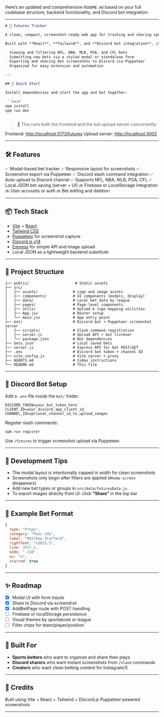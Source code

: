 Here’s an updated and comprehensive `README.md` based on your full codebase structure, backend functionality, and Discord bot integration:

---

````markdown
# 🧠 Futures Tracker

A clean, compact, screenshot-ready web app for tracking and sharing sports futures bets.

Built with **React**, **Tailwind**, and **Discord bot integration**, it supports:

- Viewing and filtering NFL, NBA, MLB, PGA, and CFL bets
- Submitting new bets via a styled modal or standalone form
- Exporting and sharing bet screenshots to Discord via Puppeteer
- Organized for easy extension and automation

---

## 🚀 Quick Start

Install dependencies and start the app and bot together:

```bash
npm install
npm run dev
```
````

> 🔧 This runs both the frontend and the bot upload server concurrently.

Frontend: [http://localhost:5173/futures](http://localhost:5173/futures)
Upload server: [http://localhost:3002](http://localhost:3002)

---

## 🛠️ Features

✅ Modal-based bet tracker
✅ Responsive layout for screenshots
✅ Screenshot export via Puppeteer
✅ Discord slash command integration
✅ Auto-upload to Discord channel
✅ Supports NFL, NBA, MLB, PGA, CFL
✅ Local JSON bet saving (server + UI)
🔜 Firebase or LocalStorage integration
🔜 User accounts or auth
🔜 Bet editing and deletion

---

## 📦 Tech Stack

- [Vite](https://vitejs.dev/) + [React](https://reactjs.org/)
- [Tailwind CSS](https://tailwindcss.com/)
- [Puppeteer](https://pptr.dev/) for screenshot capture
- [Discord.js v14](https://discord.js.org/)
- [Express](https://expressjs.com/) for simple API and image upload
- Local JSON as a lightweight backend substitute

---

## 📂 Project Structure

```
├── public/                     # Static assets
├── src/
│   ├── assets/                # Logo and image assets
│   ├── components/            # UI components (modals, display)
│   ├── data/                  # Local bet data by league
│   ├── pages/                 # Page-level components
│   ├── utils/                 # Upload & logo mapping utilities
│   ├── App.jsx                # Router setup
│   └── main.jsx               # App entry point
├── bot/                       # Discord bot + Puppeteer screenshot server
│   ├── scripts/               # Slash command registration
│   ├── server.js              # Upload API + bot listener
│   └── package.json           # Bot dependencies
├── bets.json                  # Local saved bets
├── server.js                  # Express API for bet POST/GET
├── .env                       # Discord bot token + channel ID
├── vite.config.js             # Vite server + proxy
├── AGENTS.md                  # Codex instructions
└── README.md                  # This file
```

---

## 🤖 Discord Bot Setup

Add a `.env` file inside the `bot/` folder:

```
DISCORD_TOKEN=your_bot_token_here
CLIENT_ID=your_discord_app_client_id
CHANNEL_ID=optional_channel_id_to_upload_images
```

Register slash commands:

```bash
npm run register
```

Use `/futures` to trigger screenshot upload via Puppeteer.

---

## 🧪 Development Tips

- The modal layout is intentionally capped in width for clean screenshots
- Screenshots only begin after filters are applied (`#home-screen` disappears)
- Add new bet types or groups in `src/data/futuresData.js`
- To export images directly from UI: click **"Share"** in the top bar

---

## 🔮 Example Bet Format

```js
{
  type: "Props",
  category: "Pass Yds",
  label: "Matthew Stafford",
  rightText: "o3825.5",
  line: 3825.5,
  odds: "-110",
  ou: "o",
  starred: true
}
```

---

## ✨ Roadmap

- [x] Modal UI with form inputs
- [x] Share to Discord via screenshot
- [x] AddBetPage route with POST handling
- [ ] Firebase or localStorage persistence
- [ ] Visual themes by sportsbook or league
- [ ] Filter chips for team/player/position

---

## 🧠 Built For

- **Sports bettors** who want to organize and share their plays
- **Discord sharers** who want instant screenshots from `/slash` commands
- **Creators** who want clean betting content for Instagram/X

---

## 🧼 Credits

Built using Vite + React + Tailwind + Discord.js
Puppeteer powered screenshots

---

```

```
